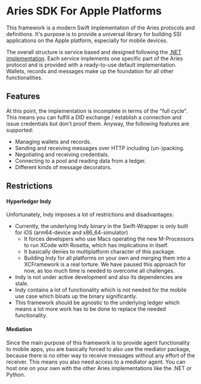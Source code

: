 # Aries SDK For Apple Platforms

This framework is a modern Swift implementation of the Aries protocols and definitions. It's purpose is to provide a universal library for building SSI applications on the Apple platform, especially for mobile devices.

The overall structure is service based and designed following the [.NET implementation](https://github.com/hyperledger/aries-framework-dotnet). Each service implements one specific part of the Aries protocol and is provided with a ready-to-use default implementation. Wallets, records and messages make up the foundation for all other functionalities.

## Features

At this point, the implementation is incomplete in terms of the "full cycle". This means you can fulfill a DID exchange / establish a connection and issue credentials but don't proof them. Anyway, the following features are supported:

- Managing wallets and records.
- Sending and receiving messages over HTTP including (un-)packing.
- Negotiating and receiving credentials.
- Connecting to a pool and reading data from a ledger.
- Different kinds of message decorators.

## Restrictions

#### Hyperledger Indy

Unfortunately, Indy imposes a lot of restrictions and disadvantages:

- Currently, the underlying Indy binary in the Swift-Wrapper is only built for iOS (arm64-device and x86_64-simulator)
  - It forces developers who use Macs operating the new M-Processors to run XCode with Rosetta, which has implications in itself.
  - It basically denies to multiplatform character of this package.
  - Building Indy for all platforms on your own and merging them into a XCFramework is a real torture. We have paused this approach for now, as too much time is needed to overcome all challenges.
- Indy is not under active development and also its dependencies are stale.
- Indy contains a lot of functionality which is not needed for the mobile use case which bloats up the binary significantly.
- This framework should be agnostic to the underlying ledger which means a lot more work has to be done to replace the needed functionality.

#### Mediation

Since the main purpose of this framework is to provide agent functionality to mobile apps, you are basically forced to also use the mediator package, because there is no other way to receive messages without any effort of the receiver. This means you also need access to a mediator agent. You can host one on your own with the other Aries implementations like the .NET or Python.
